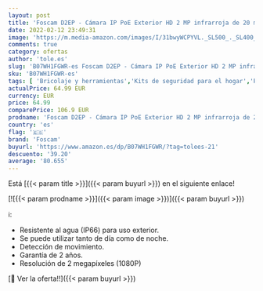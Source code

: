 ```yaml
---
layout: post
title: 'Foscam D2EP - Cámara IP PoE Exterior HD 2 MP infrarroja de 20 m  detección de Movimiento Inteligente  Compatible con Amazon Alexa'
date: 2022-02-12 23:49:31
image: 'https://m.media-amazon.com/images/I/31bwyWCPYVL._SL500_._SL400_.jpg'
comments: true
category: ofertas
author: 'tole.es'
slug: 'B07WH1FGWR-es Foscam D2EP - Cámara IP PoE Exterior HD 2 MP infrarroja de...'
sku: 'B07WH1FGWR-es'
tags: [ 'Bricolaje y herramientas','Kits de seguridad para el hogar','Prevención y seguridad','Sistemas de seguridad para el hogar','alexa','foscam', ]
actualPrice: 64.99 EUR
currency: EUR
price: 64.99
comparePrice: 106.9 EUR
prodname: 'Foscam D2EP - Cámara IP PoE Exterior HD 2 MP infrarroja de 20 m  detección de Movimiento Inteligente  Compatible con Amazon Alexa'
country: 'es'
flag: '🇪🇸'
brand: 'Foscam'
buyurl: 'https://www.amazon.es/dp/B07WH1FGWR/?tag=tolees-21'
descuento: '39.20'
average: '80.655'
---
```


Está [{{< param title >}}]({{< param buyurl >}}) en el siguiente enlace!

[![{{< param prodname >}}]({{< param image >}})]({{< param buyurl >}})

ℹ️:

- Resistente al agua (IP66) para uso exterior.
- Se puede utilizar tanto de día como de noche.
- Detección de movimiento.
- Garantía de 2 años.
- Resolución de 2 megapíxeles (1080P)

[🛒 Ver la oferta!!]({{< param buyurl >}})
